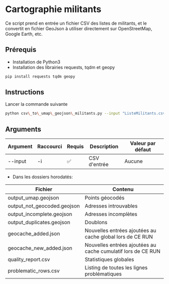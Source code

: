 # Cartographie militants



Ce script prend en entrée un fichier CSV des listes de militants, et le convertit en fichier GeoJson à utiliser directement sur OpenStreetMap, Google Earth, etc.



## Prérequis



* Installation de Python3
* Installation des librairies requests, tqdm et geopy

```bash
pip install requests tqdm geopy
```

## Instructions

Lancer la commande suivante

```bash
python csv\_to\_umap\_geojson\_militants.py --input "ListeMilitants.csv"
```

## Arguments

| Argument  | Raccourci | Requis | Description | Valeur par défaut |
| --- | --- | --- | --- | --- |
| --input | -i | ✅ | CSV d'entrée | Aucune |

* Dans les dossiers horodatés:



| Fichier  | Contenu |
| --- | --- |
| output\_umap.geojson | Points géocodés |
| output\_not\_geocoded.geojson | Adresses introuvables |
| output\_incomplete.geojson | Adresses incomplètes |
| output\_duplicates.geojson | Doublons |
| geocache\_added.json | Nouvelles entrées ajoutées au cache global lors de CE RUN |
| geocache\_new\_added.json | Nouvelles entrées ajoutées au cache cumulatif lors de CE RUN |
| quality\_report.csv | Statistiques globales |
| problematic\_rows.csv | Listing de toutes les lignes problématiques |